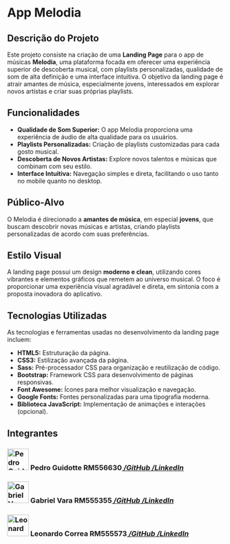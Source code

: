 # App Melodia

## Descrição do Projeto

Este projeto consiste na criação de uma **Landing Page** para o app de músicas **Melodia**, uma plataforma focada em oferecer uma experiência superior de descoberta musical, com playlists personalizadas, qualidade de som de alta definição e uma interface intuitiva. O objetivo da landing page é atrair amantes de música, especialmente jovens, interessados em explorar novos artistas e criar suas próprias playlists.

## Funcionalidades

- **Qualidade de Som Superior:** O app Melodia proporciona uma experiência de áudio de alta qualidade para os usuários.
- **Playlists Personalizadas:** Criação de playlists customizadas para cada gosto musical.
- **Descoberta de Novos Artistas:** Explore novos talentos e músicas que combinam com seu estilo.
- **Interface Intuitiva:** Navegação simples e direta, facilitando o uso tanto no mobile quanto no desktop.

## Público-Alvo

O Melodia é direcionado a **amantes de música**, em especial **jovens**, que buscam descobrir novas músicas e artistas, criando playlists personalizadas de acordo com suas preferências.

## Estilo Visual

A landing page possui um design **moderno e clean**, utilizando cores vibrantes e elementos gráficos que remetem ao universo musical. O foco é proporcionar uma experiência visual agradável e direta, em sintonia com a proposta inovadora do aplicativo.

## Tecnologias Utilizadas

As tecnologias e ferramentas usadas no desenvolvimento da landing page incluem:

- **HTML5:** Estruturação da página.
- **CSS3:** Estilização avançada da página.
- **Sass:** Pré-processador CSS para organização e reutilização de código.
- **Bootstrap:** Framework CSS para desenvolvimento de páginas responsivas.
- **Font Awesome:** Ícones para melhor visualização e navegação.
- **Google Fonts:** Fontes personalizadas para uma tipografia moderna.
- **Biblioteca JavaScript:** Implementação de animações e interações (opcional).

<section id="integrantes">
    <article>
        <h2>Integrantes</h2>
                <h3><img src="https://avatars.githubusercontent.com/u/129889380?v=4" width="50px" alt="Pedro Guidotte Icon">  Pedro Guidotte RM556630<a href="https://github.com/peguidotte" target="_blank" style="font-style: italic">  /GitHub <i class="fab fa-github"></i></a>
                <a href="https://www.linkedin.com/in/pedro-guidotte/" target="_blank" style="font-style: italic">  /LinkedIn<i class="fab fa-linkedin"></i></a></h3>
                <h3><img src="https://avatars.githubusercontent.com/u/158540749?v=4)" width="50px" alt="Gabriel Vara Icon">  Gabriel Vara RM555355<a href="https://github.com/gabrielvara" target="_blank" style="font-style: italic"> 
 /GitHub <i class="fab fa-github"></i></a>
                <a href="https://www.linkedin.com/in/gabriel-vara" target="_blank" style="font-style: italic">  /LinkedIn <i class="fab fa-linkedin"></i></a></h3>
                <h3><img src="https://avatars.githubusercontent.com/u/158527393?v=4" width="50px" alt="Leonardo Correa Icon">  Leonardo Correa RM555573<a href="https://github.com/leocorreamello" target="_blank" style="font-style: italic">  /GitHub <i class="fab fa-github"></i></a>
                <a href="https://www.linkedin.com/in/leocorreamello/" target="_blank" style="font-style: italic">  /LinkedIn <i class="fab fa-linkedin"></i></a></h3>
    </article>
</section>
